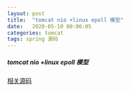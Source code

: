 ```yaml
---
layout: post
title:  "tomcat nio +linux epoll 模型"
date:   2020-05-10 00:06:05
categories: tomcat
tags: spring 源码
---
```


##### tomcat nio +linux epoll 模型

[相关源码](https://github.com/kunge2013/springwebmvc.git)
